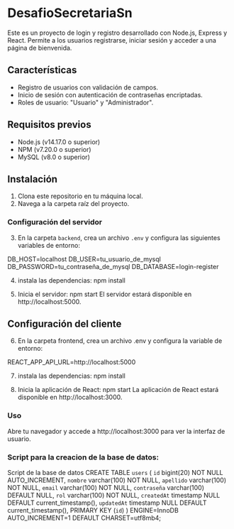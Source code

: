 # DesafioSecretariaSn

Este es un proyecto de login y registro desarrollado con Node.js, Express y React. Permite a los usuarios registrarse, iniciar sesión y acceder a una página de bienvenida.

## Características

- Registro de usuarios con validación de campos.
- Inicio de sesión con autenticación de contraseñas encriptadas.
- Roles de usuario: "Usuario" y "Administrador".

## Requisitos previos

- Node.js (v14.17.0 o superior)
- NPM (v7.20.0 o superior)
- MySQL (v8.0 o superior)

## Instalación

1. Clona este repositorio en tu máquina local.
2. Navega a la carpeta raíz del proyecto.

### Configuración del servidor

3. En la carpeta `backend`, crea un archivo `.env` y configura las siguientes variables de entorno:

DB_HOST=localhost
DB_USER=tu_usuario_de_mysql
DB_PASSWORD=tu_contraseña_de_mysql
DB_DATABASE=login-register

4. instala las dependencias:
npm install   
    
5. Inicia el servidor:
npm start
El servidor estará disponible en http://localhost:5000.

## Configuración del cliente
6. En la carpeta frontend, crea un archivo .env y configura la variable de entorno:

REACT_APP_API_URL=http://localhost:5000

7. instala las dependencias:
npm install

9. Inicia la aplicación de React:
npm start
La aplicación de React estará disponible en http://localhost:3000.

### Uso
Abre tu navegador y accede a http://localhost:3000 para ver la interfaz de usuario.


### Script para la creacion de la base de datos:
Script de la base de datos
CREATE TABLE `users` (
  `id` bigint(20) NOT NULL AUTO_INCREMENT,
  `nombre` varchar(100) NOT NULL,
  `apellido` varchar(100) NOT NULL,
  `email` varchar(100) NOT NULL,
  `contraseña` varchar(100) DEFAULT NULL,
  `rol` varchar(100) NOT NULL,
  `createdAt` timestamp NULL DEFAULT current_timestamp(),
  `updatedAt` timestamp NULL DEFAULT current_timestamp(),
  PRIMARY KEY (`id`)
) ENGINE=InnoDB AUTO_INCREMENT=1 DEFAULT CHARSET=utf8mb4;

